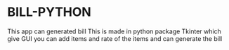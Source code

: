 # BILL-PYTHON
This app can generated bill 
This is made in python package Tkinter which give GUI 
you can add items and rate of the items and can generate the bill
